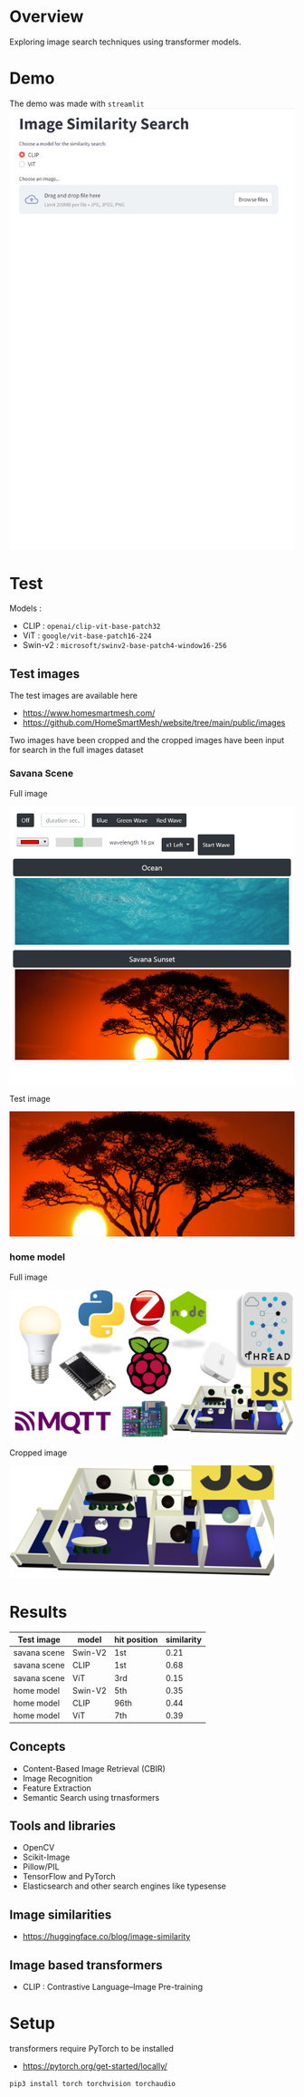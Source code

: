 # Overview
Exploring image search techniques using transformer models.

# Demo
The demo was made with `streamlit`
![drop similarity](./images-similarity-clip-vit.gif)

# Test
Models :
* CLIP : `openai/clip-vit-base-patch32`
* ViT : `google/vit-base-patch16-224`
* Swin-v2 : `microsoft/swinv2-base-patch4-window16-256`

## Test images
The test images are available here
- https://www.homesmartmesh.com/
- https://github.com/HomeSmartMesh/website/tree/main/public/images

Two images have been cropped and the cropped images have been input for search in the full images dataset

### Savana Scene

Full image

![full scene](./test-images/full-scene.jpg)

Test image

![test scene](./test-images/scene.png)

### home model

Full image

![full](./test-images/full-image.png)

Cropped image

![cropped](./test-images/crop.png)

# Results
|Test image |model | hit position | similarity|
|-----------|------|--------------|-----------|
| savana scene|Swin-V2 | 1st  |0.21 |
| savana scene|CLIP | 1st  |0.68 |
| savana scene|ViT | 3rd |  0.15 |
| home model|Swin-V2 | 5th  |0.35 |
| home model|CLIP | 96th |  0.44 |
| home model|ViT | 7th  |0.39 |

## Concepts
* Content-Based Image Retrieval (CBIR)
* Image Recognition
* Feature Extraction
* Semantic Search using trnasformers
## Tools and libraries
* OpenCV
* Scikit-Image
* Pillow/PIL
* TensorFlow and PyTorch
* Elasticsearch and other search engines like typesense

## Image similarities
* https://huggingface.co/blog/image-similarity

## Image based transformers
* CLIP : Contrastive Language–Image Pre-training

# Setup
transformers require PyTorch to be installed
* https://pytorch.org/get-started/locally/

```cmd
pip3 install torch torchvision torchaudio
```
